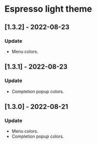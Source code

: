 <!-- Keep a Changelog guide -> https://keepachangelog.com -->

# Espresso light theme

## [1.3.2] - 2022-08-23
### Update
- Menu colors.

## [1.3.1] - 2022-08-23
### Update
- Completion popup colors.

## [1.3.0] - 2022-08-21
### Update
- Menu colors.
- Completion popup colors.